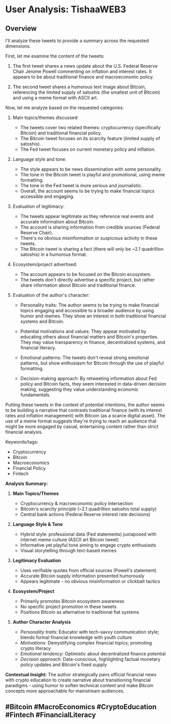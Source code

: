 # User Analysis: TishaaWEB3

## Overview

<think>
I'll analyze these tweets to provide a summary across the requested dimensions.

First, let me examine the content of the tweets:

1. The first tweet shares a news update about the U.S. Federal Reserve Chair Jerome Powell commenting on inflation and interest rates. It appears to be about traditional finance and macroeconomic policy.

2. The second tweet shares a humorous text image about Bitcoin, referencing the limited supply of satoshis (the smallest unit of Bitcoin) and using a meme format with ASCII art.

Now, let me analyze based on the requested categories:

1. Main topics/themes discussed:
   - The tweets cover two related themes: cryptocurrency (specifically Bitcoin) and traditional financial policy.
   - The Bitcoin tweet focuses on its scarcity feature (limited supply of satoshis).
   - The Fed tweet focuses on current monetary policy and inflation.

2. Language style and tone:
   - The style appears to be news dissemination with some personality.
   - The tone in the Bitcoin tweet is playful and promotional, using meme formatting.
   - The tone in the Fed tweet is more serious and journalistic.
   - Overall, the account seems to be trying to make financial topics accessible and engaging.

3. Evaluation of legitimacy:
   - The tweets appear legitimate as they reference real events and accurate information about Bitcoin.
   - The account is sharing information from credible sources (Federal Reserve Chair).
   - There's no obvious misinformation or suspicious activity in these tweets.
   - The Bitcoin tweet is sharing a fact (there will only be ~2.1 quadrillion satoshis) in a humorous format.

4. Ecosystem/project advertised:
   - The account appears to be focused on the Bitcoin ecosystem.
   - The tweets don't directly advertise a specific project, but rather share information about Bitcoin and traditional finance.

5. Evaluation of the author's character:

   - Personality traits: The author seems to be trying to make financial topics engaging and accessible to a broader audience by using humor and memes. They show an interest in both traditional financial systems and Bitcoin.

   - Potential motivations and values: They appear motivated by educating others about financial matters and Bitcoin's properties. They may value transparency in finance, decentralized systems, and financial literacy.

   - Emotional patterns: The tweets don't reveal strong emotional patterns, but show enthusiasm for Bitcoin through the use of playful formatting.

   - Decision-making approach: By retweeting information about Fed policy and Bitcoin facts, they seem interested in data-driven decision making, suggesting they value understanding economic fundamentals.

Putting these tweets in the context of potential intentions, the author seems to be building a narrative that contrasts traditional finance (with its interest rates and inflation management) with Bitcoin (as a scarce digital asset). The use of a meme format suggests they're trying to reach an audience that might be more engaged by casual, entertaining content rather than strict financial analysis.

Keywords/tags:
- Cryptocurrency
- Bitcoin
- Macroeconomics
- Financial Policy
- Fintech
</think>

**Analysis Summary:**

1. **Main Topics/Themes**
   - Cryptocurrency & macroeconomic policy intersection
   - Bitcoin's scarcity principle (~2.1 quadrillion satoshis total supply)
   - Central bank actions (Federal Reserve interest rate decisions)

2. **Language Style & Tone**
   - Hybrid style: professional data (Fed statements) juxtaposed with internet meme culture (ASCII art Bitcoin tweet)
   - Informative yet playful tone aiming to engage crypto enthusiasts
   - Visual storytelling through text-based memes

3. **Legitimacy Evaluation**
   - Uses verifiable quotes from official sources (Powell's statement)
   - Accurate Bitcoin supply information presented humorously
   - Appears legitimate - no obvious misinformation or clickbait tactics

4. **Ecosystem/Project**
   - Primarily promotes Bitcoin ecosystem awareness
   - No specific project promotion in these tweets
   - Positions Bitcoin as alternative to traditional fiat systems

5. **Author Character Analysis**
   - *Personality traits:* Educator with tech-savvy communication style; blends formal financial knowledge with youth culture
   - *Motivations:* Demystifying complex financial topics; promoting crypto literacy
   - *Emotional tendency:* Optimistic about decentralized finance potential
   - *Decision approach:* Data-conscious, highlighting factual monetary policy updates and Bitcoin's fixed supply

**Contextual Insight:** The author strategically pairs official financial news with crypto education to create narrative about transitioning financial paradigms - using humor to soften technical content and make Bitcoin concepts more approachable for mainstream audiences.

#Bitcoin #MacroEconomics #CryptoEducation #Fintech #FinancialLiteracy
---
